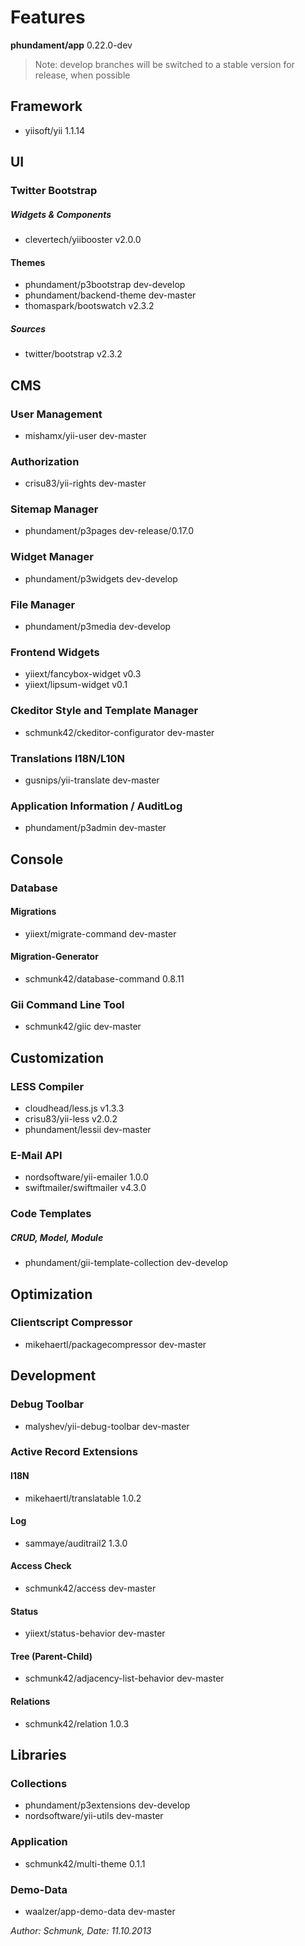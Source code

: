 # Features
**phundament/app** 0.22.0-dev

>Note: develop branches will be switched to a stable version for release, when possible

## Framework
* yiisoft/yii 1.1.14

## UI

### Twitter Bootstrap
##### Widgets & Components
* clevertech/yiibooster v2.0.0

#### Themes
* phundament/p3bootstrap dev-develop
* phundament/backend-theme dev-master
* thomaspark/bootswatch v2.3.2

##### Sources
* twitter/bootstrap v2.3.2

## CMS

### User Management
* mishamx/yii-user dev-master

### Authorization
* crisu83/yii-rights dev-master

### Sitemap Manager
* phundament/p3pages dev-release/0.17.0

### Widget Manager
* phundament/p3widgets dev-develop

### File Manager
* phundament/p3media dev-develop

### Frontend Widgets
* yiiext/fancybox-widget v0.3
* yiiext/lipsum-widget v0.1

### Ckeditor Style and Template Manager
* schmunk42/ckeditor-configurator dev-master

### Translations I18N/L10N
* gusnips/yii-translate dev-master

### Application Information / AuditLog
* phundament/p3admin dev-master


## Console

### Database
#### Migrations
* yiiext/migrate-command dev-master

#### Migration-Generator
* schmunk42/database-command 0.8.11

### Gii Command Line Tool
* schmunk42/giic dev-master

## Customization

### LESS Compiler
* cloudhead/less.js v1.3.3
* crisu83/yii-less v2.0.2
* phundament/lessii dev-master

### E-Mail API
* nordsoftware/yii-emailer 1.0.0
* swiftmailer/swiftmailer v4.3.0

### Code Templates
##### CRUD, Model, Module
* phundament/gii-template-collection dev-develop

## Optimization

### Clientscript Compressor
* mikehaertl/packagecompressor dev-master

## Development

### Debug Toolbar
* malyshev/yii-debug-toolbar dev-master

### Active Record Extensions
#### I18N
* mikehaertl/translatable 1.0.2
 
#### Log
* sammaye/auditrail2 1.3.0

#### Access Check
* schmunk42/access dev-master

#### Status
* yiiext/status-behavior dev-master

#### Tree (Parent-Child)
* schmunk42/adjacency-list-behavior dev-master

#### Relations
* schmunk42/relation 1.0.3


## Libraries

### Collections

* phundament/p3extensions dev-develop
* nordsoftware/yii-utils dev-master

### Application
* schmunk42/multi-theme 0.1.1

### Demo-Data
* waalzer/app-demo-data dev-master


*Author: Schmunk, Date: 11.10.2013*